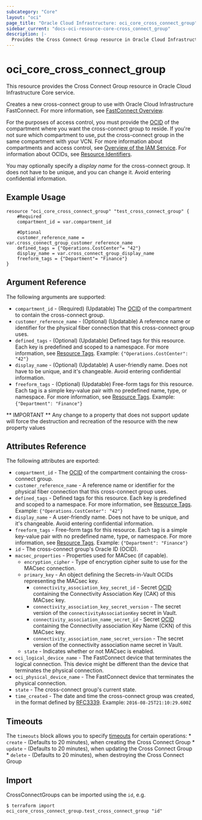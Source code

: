 ```yaml
---
subcategory: "Core"
layout: "oci"
page_title: "Oracle Cloud Infrastructure: oci_core_cross_connect_group"
sidebar_current: "docs-oci-resource-core-cross_connect_group"
description: |-
  Provides the Cross Connect Group resource in Oracle Cloud Infrastructure Core service
---
```


# oci_core_cross_connect_group
This resource provides the Cross Connect Group resource in Oracle Cloud Infrastructure Core service.

Creates a new cross-connect group to use with Oracle Cloud Infrastructure
FastConnect. For more information, see
[FastConnect Overview](https://docs.cloud.oracle.com/iaas/Content/Network/Concepts/fastconnect.htm).

For the purposes of access control, you must provide the [OCID](https://docs.cloud.oracle.com/iaas/Content/General/Concepts/identifiers.htm) of the
compartment where you want the cross-connect group to reside. If you're
not sure which compartment to use, put the cross-connect group in the
same compartment with your VCN. For more information about
compartments and access control, see
[Overview of the IAM Service](https://docs.cloud.oracle.com/iaas/Content/Identity/Concepts/overview.htm).
For information about OCIDs, see
[Resource Identifiers](https://docs.cloud.oracle.com/iaas/Content/General/Concepts/identifiers.htm).

You may optionally specify a *display name* for the cross-connect group.
It does not have to be unique, and you can change it. Avoid entering confidential information.


## Example Usage

```hcl
resource "oci_core_cross_connect_group" "test_cross_connect_group" {
	#Required
	compartment_id = var.compartment_id

	#Optional
	customer_reference_name = var.cross_connect_group_customer_reference_name
	defined_tags = {"Operations.CostCenter"= "42"}
	display_name = var.cross_connect_group_display_name
	freeform_tags = {"Department"= "Finance"}
}
```

## Argument Reference

The following arguments are supported:

* `compartment_id` - (Required) (Updatable) The [OCID](https://docs.cloud.oracle.com/iaas/Content/General/Concepts/identifiers.htm) of the compartment to contain the cross-connect group.
* `customer_reference_name` - (Optional) (Updatable) A reference name or identifier for the physical fiber connection that this cross-connect group uses. 
* `defined_tags` - (Optional) (Updatable) Defined tags for this resource. Each key is predefined and scoped to a namespace. For more information, see [Resource Tags](https://docs.cloud.oracle.com/iaas/Content/General/Concepts/resourcetags.htm).  Example: `{"Operations.CostCenter": "42"}` 
* `display_name` - (Optional) (Updatable) A user-friendly name. Does not have to be unique, and it's changeable. Avoid entering confidential information. 
* `freeform_tags` - (Optional) (Updatable) Free-form tags for this resource. Each tag is a simple key-value pair with no predefined name, type, or namespace. For more information, see [Resource Tags](https://docs.cloud.oracle.com/iaas/Content/General/Concepts/resourcetags.htm).  Example: `{"Department": "Finance"}` 


** IMPORTANT **
Any change to a property that does not support update will force the destruction and recreation of the resource with the new property values

## Attributes Reference

The following attributes are exported:

* `compartment_id` - The [OCID](https://docs.cloud.oracle.com/iaas/Content/General/Concepts/identifiers.htm) of the compartment containing the cross-connect group.
* `customer_reference_name` - A reference name or identifier for the physical fiber connection that this cross-connect group uses. 
* `defined_tags` - Defined tags for this resource. Each key is predefined and scoped to a namespace. For more information, see [Resource Tags](https://docs.cloud.oracle.com/iaas/Content/General/Concepts/resourcetags.htm).  Example: `{"Operations.CostCenter": "42"}` 
* `display_name` - A user-friendly name. Does not have to be unique, and it's changeable. Avoid entering confidential information. 
* `freeform_tags` - Free-form tags for this resource. Each tag is a simple key-value pair with no predefined name, type, or namespace. For more information, see [Resource Tags](https://docs.cloud.oracle.com/iaas/Content/General/Concepts/resourcetags.htm).  Example: `{"Department": "Finance"}` 
* `id` - The cross-connect group's Oracle ID (OCID).
* `macsec_properties` - Properties used for MACsec (if capable).
	* `encryption_cipher` - Type of encryption cipher suite to use for the MACsec connection.
	* `primary_key` - An object defining the Secrets-in-Vault OCIDs representing the MACsec key.
		* `connectivity_association_key_secret_id` - Secret [OCID](https://docs.cloud.oracle.com/iaas/Content/General/Concepts/identifiers.htm) containing the Connectivity Association Key (CAK) of this MACsec key.
		* `connectivity_association_key_secret_version` - The secret version of the `connectivityAssociationKey` secret in Vault.
		* `connectivity_association_name_secret_id` - Secret [OCID](https://docs.cloud.oracle.com/iaas/Content/General/Concepts/identifiers.htm) containing the Connectivity association Key Name (CKN) of this MACsec key.
		* `connectivity_association_name_secret_version` - The secret version of the connectivity association name secret in Vault.
	* `state` - Indicates whether or not MACsec is enabled.
* `oci_logical_device_name` - The FastConnect device that terminates the logical connection. This device might be different than the device that terminates the physical connection. 
* `oci_physical_device_name` - The FastConnect device that terminates the physical connection. 
* `state` - The cross-connect group's current state.
* `time_created` - The date and time the cross-connect group was created, in the format defined by [RFC3339](https://tools.ietf.org/html/rfc3339).  Example: `2016-08-25T21:10:29.600Z` 

## Timeouts

The `timeouts` block allows you to specify [timeouts](https://registry.terraform.io/providers/hashicorp/oci/latest/docs/guides/changing_timeouts) for certain operations:
	* `create` - (Defaults to 20 minutes), when creating the Cross Connect Group
	* `update` - (Defaults to 20 minutes), when updating the Cross Connect Group
	* `delete` - (Defaults to 20 minutes), when destroying the Cross Connect Group


## Import

CrossConnectGroups can be imported using the `id`, e.g.

```
$ terraform import oci_core_cross_connect_group.test_cross_connect_group "id"
```

